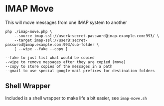 # IMAP Move

This will move messages from one IMAP system to another

    php ./imap-move.php \
        --source imap-ssl://userA:secret-password@imap.example.com:993/ \
        --target imap-ssl://userB:secret-passwrod@imap.example.com:993/sub-folder \
        [ --wipe --fake --copy ]

    --fake to just list what would be copied
    --wipe to remove messages after they are copied (move)
    --copy to store copies of the messages in a path
    --gmail to use special google-mail prefixes for destination folders


## Shell Wrapper

Included is a shell wrapper to make life a bit easier, see `imap-move.sh`
